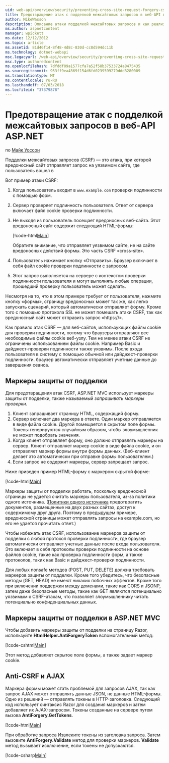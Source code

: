 ```yaml
---
uid: web-api/overview/security/preventing-cross-site-request-forgery-csrf-attacks
title: Предотвращение атак с подделкой межсайтовых запросов в веб-API ASP.NET | Документация Майкрософт
author: MikeWasson
description: Описание атаки подделкой межсайтовых запросов и как реализовать меры anti-CSRF в ASP.NET Web API.
ms.author: aspnetcontent
manager: wpickett
ms.date: 12/12/2012
ms.topic: article
ms.assetid: 81d46f14-8f48-4d8c-830d-cc8d594dc11b
ms.technology: dotnet-webapi
msc.legacyurl: /web-api/overview/security/preventing-cross-site-request-forgery-csrf-attacks
msc.type: authoredcontent
ms.openlocfilehash: 7dfddf09a1577cfa7a52f58b37533724a8475435
ms.sourcegitcommit: 953ff9ea4369f154d6fd0239599279ddd3280009
ms.translationtype: MT
ms.contentlocale: ru-RU
ms.lasthandoff: 07/03/2018
ms.locfileid: "37379878"
---
```

<a name="preventing-cross-site-request-forgery-csrf-attacks-in-aspnet-web-api"></a>Предотвращение атак с подделкой межсайтовых запросов в веб-API ASP.NET
====================
по [Майк Уоссон](https://github.com/MikeWasson)

Подделки межсайтовых запросов (CSRF) — это атака, при которой вредоносный сайт отправляет запрос на уязвимом сайте, где пользователь вошел в

Вот пример атаки CSRF:

1. Когда пользователь входит в `www.example.com` проверки подлинности с помощью форм.
2. Сервер проверяет подлинность пользователя. Ответ от сервера включает файл cookie проверки подлинности.
3. Не выходя из пользователь посещает вредоносных веб-сайта. Этот вредоносный сайт содержит следующий HTML-формы: 

    [!code-html[Main](preventing-cross-site-request-forgery-csrf-attacks/samples/sample1.html)]

    Обратите внимание, что отправляет уязвимом сайте, не на сайте вредоносных действий формы. Это часть CSRF «cross-site».
4. Пользователь нажимает кнопку «Отправить». Браузер включает в себя файл cookie проверки подлинности с запросом.
5. Этот запрос выполняется на сервере с контекстом проверки подлинности пользователя и могут выполнять любые операции, прошедший проверку пользователь может сделать.

Несмотря на то, что в этом примере требует от пользователя, нажмите кнопку «формы», страницу вредоносных может так же, как легко запускать сценарий, который автоматически отправляет форму. Кроме того с помощью протокола SSL не может помешать атаки CSRF, так как вредоносный сайт может отправить запрос «https://».

Как правило атак CSRF — для веб-сайтов, использующих файлы cookie для проверки подлинности, потому что браузеры отправляют все необходимые файлы cookie веб-узлу. Тем не менее атаки CSRF не ограничены использованием файлы cookie. Например Basic и дайджест-проверки подлинности также уязвимы. После входа пользователя в систему с помощью обычной или дайджест-проверки подлинности. браузер автоматически отправляет учетные данные до завершения сеанса.

## <a name="anti-forgery-tokens"></a>Маркеры защиты от подделки

Для предотвращения атак CSRF, ASP.NET MVC использует маркеры защиты от подделки, также называемый *запрашивать маркеры проверки*.

1. Клиент запрашивает страницу HTML, содержащий форму.
2. Сервер включает два маркера в ответе. Один маркер отправляется в виде файла cookie. Другой помещается в скрытом поле формы. Токены генерируются случайным образом, чтобы злоумышленник не может подобрать значения.
3. Когда клиент отправляет форму, оно должно отправлять маркеры на сервер. Клиент отправляет маркер cookie в виде файла cookie, и он отправляет маркер формы внутри формы данных. (Веб-клиент делает это автоматически при отправке формы пользователем.)
4. Если запрос не содержит маркеры, сервер запрещает запрос.

Ниже приведен пример HTML-форму с маркером скрытой форме:

[!code-html[Main](preventing-cross-site-request-forgery-csrf-attacks/samples/sample2.html)]

Маркеры защиты от подделки работать, поскольку вредоносной страницы не удается считать маркеры пользователя, из-за политики одного источника. ([Политики одного источника](http://www.w3.org/Security/wiki/Same_Origin_Policy) предотвратить документов, размещенные на двух разных сайтах, доступ к содержимому друг друга. Поэтому в предыдущем примере, вредоносной страницы может отправлять запросы на example.com, но его не удается прочитать ответ.)

Чтобы избежать атак CSRF, использование маркеров защиты от подделки с любой протокол проверки подлинности, где браузер автоматически отправляет учетные данные после входа пользователя. Это включает в себя протоколы проверки подлинности на основе файлов cookie, такие как проверка подлинности форм, а также протоколов, таких как Basic и дайджест-проверки подлинности.

Для любых nonsafe методов (POST, PUT, DELETE) должна требовать маркеров защиты от подделки. Кроме того убедитесь, что безопасные методы (GET, HEAD) не имеют никаких побочных эффектов. Кроме того при включении поддержки между доменами, такие как CORS и JSONP, затем даже безопасные методы, такие как GET являются потенциально уязвимым к CSRF-атакам, что позволяет злоумышленнику читать потенциально конфиденциальных данных.

## <a name="anti-forgery-tokens-in-aspnet-mvc"></a>Маркеры защиты от подделки в ASP.NET MVC

Чтобы добавить маркеры защиты от подделки на страницу Razor, используйте **HtmlHelper.AntiForgeryToken** вспомогательный метод:

[!code-cshtml[Main](preventing-cross-site-request-forgery-csrf-attacks/samples/sample3.cshtml)]

Этот метод добавляет скрытое поле формы, а также задает маркер cookie.

## <a name="anti-csrf-and-ajax"></a>Anti-CSRF и AJAX

Маркера формы может стать проблемой для запросов AJAX, так как запрос AJAX может отправлять данные JSON, не данные HTML-формы. Одно из решений — отправлять токены в HTTP-заголовка. Следующий код использует синтаксис Razor для создания маркеров и затем добавляет их AJAX-запросом. Токены созданные на сервере путем вызова **AntiForgery.GetTokens**.

[!code-html[Main](preventing-cross-site-request-forgery-csrf-attacks/samples/sample4.html)]

При обработке запроса Извлеките токены из заголовка запроса. Затем вызовите **AntiForgery.Validate** метод для проверки маркеров. **Validate** метод вызывает исключение, если токены не допускаются.

[!code-csharp[Main](preventing-cross-site-request-forgery-csrf-attacks/samples/sample5.cs)]
